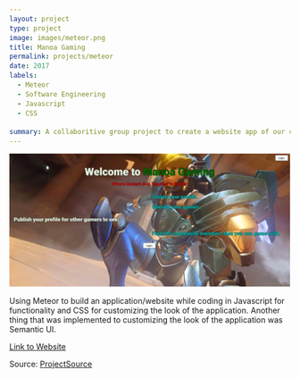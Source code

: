 ```yaml
---
layout: project
type: project
image: images/meteor.png
title: Manoa Gaming 
permalink: projects/meteor
date: 2017
labels:
  - Meteor
  - Software Engineering
  - Javascript
  - CSS

summary: A collaboritive group project to create a website app of our choosing and customization using Meteor.
---
```


<img class="ui medium right floated rounded image" src="../images/mgaming.png">

Using Meteor to build an application/website while coding in Javascript for functionality and CSS for customizing the look of the application. Another thing that was implemented to customizing the look of the application was Semantic UI.

<a href="http://manoagaming1.meteorapp.com/"><i class="large meteor icon"></i>Link to Website</a>



Source: <a href="https://manoagaming.github.io/"><i class="large github icon"></i>ProjectSource</a>
